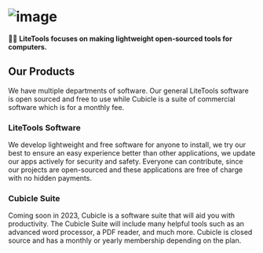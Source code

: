 # ![image](https://user-images.githubusercontent.com/53088136/151556610-ef152057-0e92-4c4b-851e-1313f269eb0e.png)

🙋‍♀️ **LiteTools focuses on making lightweight open-sourced tools for computers.**

## Our Products
We have multiple departments of software. Our general LiteTools software is open sourced and free to use while Cubicle is a suite of commercial software which is for a monthly fee.

### LiteTools Software
We develop lightweight and free software for anyone to install, we try our best to ensure an easy experience better than other applications, we update our apps actively for security and safety. Everyone can contribute, since our projects are open-sourced and these applications are free of charge with no hidden payments.

### Cubicle Suite
Coming soon in 2023, Cubicle is a software suite that will aid you with productivity. The Cubicle Suite will include many helpful tools such as an advanced word processor, a PDF reader, and much more. Cubicle is closed source and has a monthly or yearly membership depending on the plan.


<!--
### Zyneum


🍿 Fun facts - what does your team eat for breakfast?
-->

